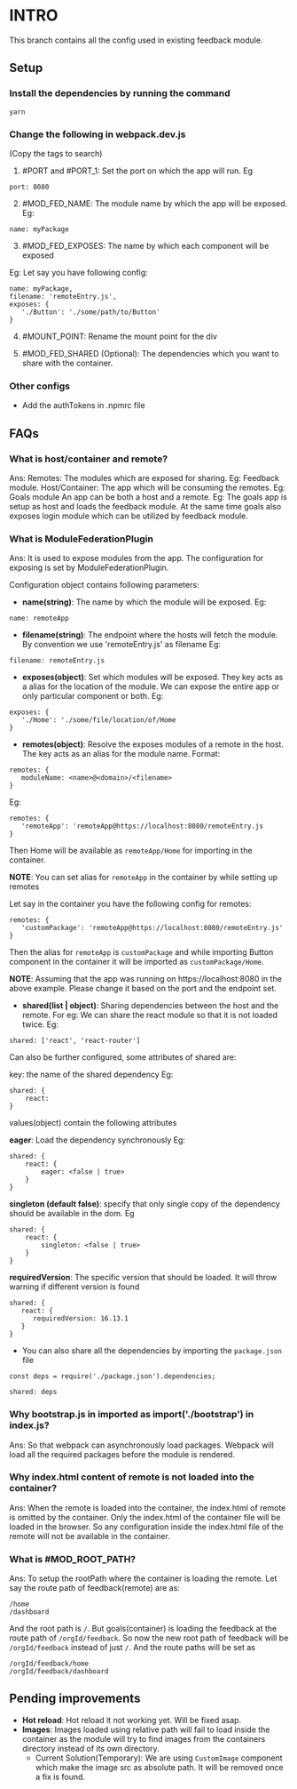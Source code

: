 # INTRO

This branch contains all the config used in existing feedback module.

## Setup

### **Install the dependencies by running the command**

```
yarn
```

### **Change the following in webpack.dev.js**

(Copy the tags to search)

1. #PORT and #PORT_1: Set the port on which the app will run. Eg

```
port: 8080
```

2. #MOD_FED_NAME: The module name by which the app will be exposed. Eg:

```
name: myPackage
```

3. #MOD_FED_EXPOSES: The name by which each component will be exposed

Eg: Let say you have following config:

```
name: myPackage,
filename: 'remoteEntry.js',
exposes: {
   './Button': './some/path/to/Button'
}
```

4. #MOUNT_POINT: Rename the mount point for the div

5. #MOD_FED_SHARED (Optional): The dependencies which you want to share with the container.

### **Other configs**

- Add the authTokens in .npmrc file

## FAQs

### What is host/container and remote?

Ans: Remotes: The modules which are exposed for sharing. Eg: Feedback module.
Host/Container: The app which will be consuming the remotes. Eg: Goals module
An app can be both a host and a remote. Eg: The goals app is setup as host and loads the feedback module. At the same time goals also exposes login module which can be utilized by feedback module.

### What is ModuleFederationPlugin

Ans: It is used to expose modules from the app. The configuration for exposing is set by ModuleFederationPlugin.

Configuration object contains following parameters:

- **name(string)**: The name by which the module will be exposed.
  Eg:

```
name: remoteApp
```

- **filename(string)**: The endpoint where the hosts will fetch the module. By convention we use 'remoteEntry.js' as filename
  Eg:

```
filename: remoteEntry.js
```

- **exposes(object)**: Set which modules will be exposed. They key acts as a alias for the location of the module. We can expose the entire app or only particular component or both.
  Eg:

```
exposes: {
   './Home': './some/file/location/of/Home
}
```

- **remotes(object)**: Resolve the exposes modules of a remote in the host. The key acts as an alias for the module name.
  Format:

```
remotes: {
   moduleName: <name>@<domain>/<filename>
}
```

Eg:

```
remotes: {
   'remoteApp': 'remoteApp@https://localhost:8080/remoteEntry.js
}
```

Then Home will be available as `remoteApp/Home` for importing in the container.

**NOTE**: You can set alias for `remoteApp` in the container by while setting up remotes

Let say in the container you have the following config for remotes:

```
remotes: {
   'customPackage': 'remoteApp@https://localhost:8080/remoteEntry.js'
}
```

Then the alias for `remoteApp` is `customPackage` and while importing Button component in the container it will be imported as `customPackage/Home`.

**NOTE**: Assuming that the app was running on https://localhost:8080 in the above example. Please change it based on the port and the endpoint set.

- **shared(list | object)**: Sharing dependencies between the host and the remote. For eg: We can share the react module so that it is not loaded twice.
  Eg:

```
shared: ['react', 'react-router']
```

Can also be further configured, some attributes of shared are:

key: the name of the shared dependency
Eg:

```
shared: {
	react:
}
```

values(object) contain the following attributes

**eager**: Load the dependency synchronously
Eg:

```
shared: {
	react: {
		eager: <false | true>
	}
}
```

**singleton (default false)**: specify that only single copy of the dependency should be available in the dom.
Eg

```
shared: {
	react: {
		singleton: <false | true>
	}
}
```

**requiredVersion**: The specific version that should be loaded. It will throw warning if different version is found

```
shared: {
   react: {
      requiredVersion: 16.13.1
   }
}
```

- You can also share all the dependencies by importing the `package.json` file

```
const deps = require('./package.json').dependencies;

shared: deps
```

### Why bootstrap.js in imported as import('./bootstrap') in index.js?

Ans: So that webpack can asynchronously load packages. Webpack will load all the required packages before the module is rendered.

### Why index.html content of remote is not loaded into the container?

Ans: When the remote is loaded into the container, the index.html of remote is omitted by the container. Only the index.html of the container file will be loaded in the browser. So any configuration inside the index.html file of the remote will not be available in the container.

### What is #MOD_ROOT_PATH?

Ans: To setup the rootPath where the container is loading the remote.
Let say the route path of feedback(remote) are as:

```
/home
/dashboard
```

And the root path is `/`. But goals(container) is loading the feedback at the route path of `/orgId/feedback`. So now the new root path of feedback will be `/orgId/feedback` instead of just `/`. And the route paths will be set as

```
/orgId/feedback/home
/orgId/feedback/dashboard
```

## **Pending improvements**

- **Hot reload**: Hot reload it not working yet. Will be fixed asap.
- **Images**: Images loaded using relative path will fail to load inside the container as the module will try to find images from the containers directory instead of its own directory.
  - Current Solution(Temporary): We are using `CustomImage` component which make the image src as absolute path. It will be removed once a fix is found.
